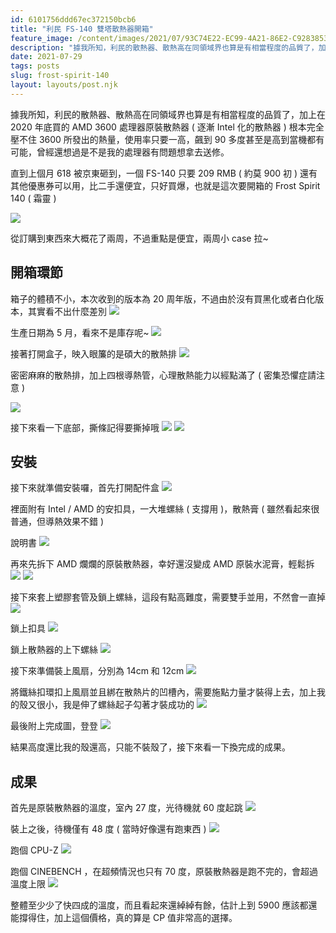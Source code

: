 ```yaml
---
id: 6101756ddd67ec372150bcb6
title: "利民 FS-140 雙塔散熱器開箱"
feature_image: /content/images/2021/07/93C74E22-EC99-4A21-86E2-C92838531AF3.jpeg
description: "據我所知，利民的散熱器、散熱高在同領域界也算是有相當程度的品質了，加上在 2020 年底買的 AMD 3600 處理器原裝散熱器 ( 逐漸 Intel 化的散熱器 ) 根本完全壓不住 3600 所發出的熱量，使用率只要一高，飆到 90…"
date: 2021-07-29
tags: posts
slug: frost-spirit-140
layout: layouts/post.njk
---
```


據我所知，利民的散熱器、散熱高在同領域界也算是有相當程度的品質了，加上在 2020 年底買的 AMD 3600 處理器原裝散熱器 ( 逐漸 Intel 化的散熱器 ) 根本完全壓不住 3600 所發出的熱量，使用率只要一高，飆到 90 多度甚至是高到當機都有可能，曾經還想過是不是我的處理器有問題想拿去送修。

直到上個月 618 被京東砸到，一個 FS-140 只要 209 RMB ( 約莫 900 初 ) 還有其他優惠券可以用，比二手還便宜，只好買爆，也就是這次要開箱的 Frost Spirit 140 ( 霜靈 )

![](/img/content/images/frost-spirit-140/fIk4GPW.png)

從訂購到東西來大概花了兩周，不過重點是便宜，兩周小 case 拉~



## 開箱環節

箱子的體積不小，本次收到的版本為 20 周年版，不過由於沒有買黑化或者白化版本，其實看不出什麼差別
![](/img/content/images/frost-spirit-140/q5udksu.jpg)

生產日期為 5 月，看來不是庫存呢~
![](/img/content/images/frost-spirit-140/oOfCu8W.jpg)

接著打開盒子，映入眼簾的是碩大的散熱排
![](/img/content/images/frost-spirit-140/eDSXZ9U.jpg)

密密麻麻的散熱排，加上四根導熱管，心理散熱能力以經點滿了 ( 密集恐懼症請注意 )

![](/img/content/images/frost-spirit-140/XjxOpuM.png)

接下來看一下底部，撕條記得要撕掉哦
![](/img/content/images/frost-spirit-140/b0b5E1l.png)
![](/img/content/images/frost-spirit-140/W0PI4o7.png)



## 安裝

接下來就準備安裝囉，首先打開配件盒
![](/img/content/images/frost-spirit-140/Liqa6aq.jpg)

裡面附有 Intel / AMD 的安扣具，一大堆螺絲 ( 支撐用 )，散熱膏 ( 雖然看起來很普通，但導熱效果不錯 )

說明書
![](/img/content/images/frost-spirit-140/UNyypoI.jpg)

再來先拆下 AMD 爛爛的原裝散熱器，幸好還沒變成 AMD 原裝水泥膏，輕鬆拆
![](/img/content/images/frost-spirit-140/oedHaqY.jpg)
![](/img/content/images/frost-spirit-140/MEcWc7O.jpg)

接下來套上塑膠套管及鎖上螺絲，這段有點高難度，需要雙手並用，不然會一直掉
![](/img/content/images/frost-spirit-140/GxVNULO.jpg)

鎖上扣具
![](/img/content/images/frost-spirit-140/3cCJs1u.jpg)

鎖上散熱器的上下螺絲
![](/img/content/images/frost-spirit-140/M6MHeH5.jpg)

接下來準備裝上風扇，分別為 14cm 和 12cm
![](/img/content/images/frost-spirit-140/hfHdrmS.jpg)

將鐵絲扣環扣上風扇並且綁在散熱片的凹槽內，需要施點力量才裝得上去，加上我的殼又很小，我是伸了螺絲起子勾著才裝成功的
![](/img/content/images/frost-spirit-140/brWq1cD.jpg)

最後附上完成圖，登登
![](/img/content/images/frost-spirit-140/KMNwCYg.png)

結果高度還比我的殼還高，只能不裝殼了，接下來看一下換完成的成果。



## 成果

首先是原裝散熱器的溫度，室內 27 度，光待機就 60 度起跳
![](/img/content/images/frost-spirit-140/VKRd3qq.png)

裝上之後，待機僅有 48 度 ( 當時好像還有跑東西 )
![](/img/content/images/frost-spirit-140/QBTUBMh.png)

跑個 CPU-Z
![](/img/content/images/frost-spirit-140/wq6tDjY.png)

跑個 CINEBENCH ，在超頻情況也只有 70 度，原裝散熱器是跑不完的，會超過溫度上限
![](/img/content/images/frost-spirit-140/xKRm2oQ.png)

整體至少少了快四成的溫度，而且看起來還綽綽有餘，估計上到 5900 應該都還能撐得住，加上這個價格，真的算是 CP 值非常高的選擇。
